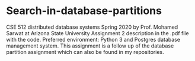 # Search-in-database-partitions
CSE 512 distributed database systems Spring 2020 by Prof. Mohamed Sarwat at Arizona State University
Assignment 2
description in the .pdf file with the code.
Preferred environment: Python 3 and Postgres database management system.
This assignment is a follow up of the database partition assignment which can also be found in my repositories.
